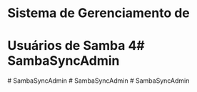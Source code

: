 # Sistema de Gerenciamento de
# Usuários de Samba 4#   S a m b a S y n c A d m i n  
 #   S a m b a S y n c A d m i n  
 #   S a m b a S y n c A d m i n  
 #   S a m b a S y n c A d m i n  
 
